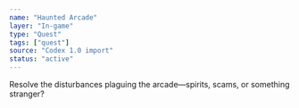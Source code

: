 ```yaml
---
name: "Haunted Arcade"
layer: "In-game"
type: "Quest"
tags: ["quest"]
source: "Codex 1.0 import"
status: "active"
---
```

Resolve the disturbances plaguing the arcade—spirits, scams, or something stranger?
